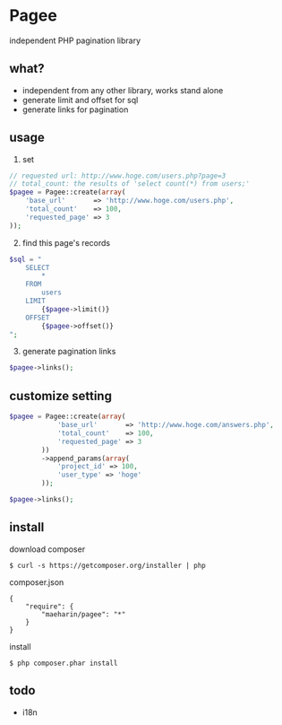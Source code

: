 # Pagee
independent PHP pagination library

## what?
- independent from any other library, works stand alone
- generate limit and offset for sql
- generate links for pagination

## usage
1. set
```php
// requested url: http://www.hoge.com/users.php?page=3
// total_count: the results of 'select count(*) from users;'
$pagee = Pagee::create(array(
    'base_url'       => 'http://www.hoge.com/users.php',
    'total_count'    => 100,
    'requested_page' => 3
));
```

2. find this page's records
```php
$sql = "
    SELECT
        *
    FROM
        users
    LIMIT
        {$pagee->limit()}
    OFFSET
        {$pagee->offset()}
";
```

3. generate pagination links
```php
$pagee->links();
```

## customize setting
```php
$pagee = Pagee::create(array(
            'base_url'       => 'http://www.hoge.com/answers.php',
            'total_count'    => 100,
            'requested_page' => 3
        ))
        ->append_params(array(
            'project_id' => 100,
            'user_type' => 'hoge'
        ));

$pagee->links();
```

## install
download composer
```
$ curl -s https://getcomposer.org/installer | php
```

composer.json
```
{
    "require": {
        "maeharin/pagee": "*"
    }
}
```

install
```
$ php composer.phar install
```

## todo
- i18n

